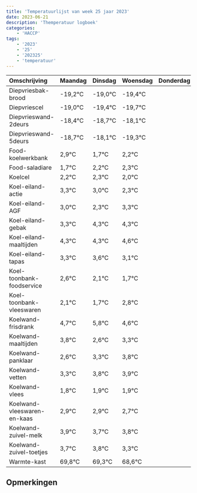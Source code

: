 ```yaml
---
title: 'Temperatuurlijst van week 25 jaar 2023'
date: 2023-06-21
description: 'Themperatuur logboek'
categories:
    - 'HACCP'
tags:
    - '2023'
    - '25'
    - '202325'
    - 'temperatuur'
---
```

|Omschrijving|Maandag|Dinsdag|Woensdag|Donderdag|Vrijdag|Zaterdag|Zondag|
|:---|:---|:---|:---|:---|:---|:---|:---|
|Diepvriesbak-brood|-19,2°C|-19,0°C|-19,4°C| | | | |
|Diepvriescel|-19,0°C|-19,4°C|-19,7°C| | | | |
|Diepvrieswand-2deurs|-18,4°C|-18,7°C|-18,1°C| | | | |
|Diepvrieswand-5deurs|-18,7°C|-18,1°C|-19,3°C| | | | |
|Food-koelwerkbank|2,9°C|1,7°C|2,2°C| | | | |
|Food-saladiare|1,7°C|2,2°C|2,3°C| | | | |
|Koelcel|2,2°C|2,3°C|2,0°C| | | | |
|Koel-eiland-actie|3,3°C|3,0°C|2,3°C| | | | |
|Koel-eiland-AGF|3,0°C|2,3°C|3,3°C| | | | |
|Koel-eiland-gebak|3,3°C|4,3°C|4,3°C| | | | |
|Koel-eiland-maaltijden|4,3°C|4,3°C|4,6°C| | | | |
|Koel-eiland-tapas|3,3°C|3,6°C|3,1°C| | | | |
|Koel-toonbank-foodservice|2,6°C|2,1°C|1,7°C| | | | |
|Koel-toonbank-vleeswaren|2,1°C|1,7°C|2,8°C| | | | |
|Koelwand-frisdrank|4,7°C|5,8°C|4,6°C| | | | |
|Koelwand-maaltijden|3,8°C|2,6°C|3,3°C| | | | |
|Koelwand-panklaar|2,6°C|3,3°C|3,8°C| | | | |
|Koelwand-vetten|3,3°C|3,8°C|3,9°C| | | | |
|Koelwand-vlees|1,8°C|1,9°C|1,9°C| | | | |
|Koelwand-vleeswaren-en-kaas|2,9°C|2,9°C|2,7°C| | | | |
|Koelwand-zuivel-melk|3,9°C|3,7°C|3,8°C| | | | |
|Koelwand-zuivel-toetjes|3,7°C|3,8°C|3,3°C| | | | |
|Warmte-kast|69,8°C|69,3°C|68,6°C| | | | |

## Opmerkingen


